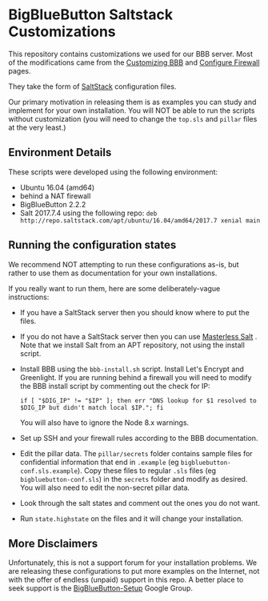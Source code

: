 BigBlueButton Saltstack Customizations
======================================

This repository contains customizations we used for our BBB server. Most of the modifications came from the [Customizing BBB](https://docs.bigbluebutton.org/2.2/customize.html) and [Configure Firewall](https://docs.bigbluebutton.org/2.2/configure-firewall.html) pages. 


They take the form of [SaltStack](https://docs.saltstack.com/en/latest/) configuration files. 

Our primary motivation in releasing them is as examples you can study and implement for your own installation. You will NOT be able to run the scripts without customization (you will need to change the `top.sls` and `pillar` files at the very least.) 



Environment Details
----------------------

These scripts were developed using the following environment: 

- Ubuntu 16.04 (amd64) 
- behind a NAT firewall
- BigBlueButton 2.2.2
- Salt 2017.7.4 using the following repo: `deb http://repo.saltstack.com/apt/ubuntu/16.04/amd64/2017.7 xenial main`


Running the configuration states
--------------------------------

We recommend NOT attempting to run these configurations as-is, but rather to use them as documentation for your own installations. 

If you really want to run them, here are some deliberately-vague instructions: 

- If you have a SaltStack server then you should know where to put the files.
- If you do not have a SaltStack server then you can use [Masterless Salt](https://docs.saltstack.com/en/latest/topics/tutorials/quickstart.html) . Note that we install Salt from an APT repository, not using the install script.

- Install BBB using the `bbb-install.sh` script. Install Let's Encrypt and Greenlight. If you are running behind a firewall you will need to modify the BBB install script by commenting out the check for IP: 

  ```
  if [ "$DIG_IP" != "$IP" ]; then err "DNS lookup for $1 resolved to $DIG_IP but didn't match local $IP."; fi
  ```

  You will also have to ignore the Node 8.x warnings.

- Set up SSH and your firewall rules according to the BBB documentation.

- Edit the pillar data. The `pillar/secrets` folder contains sample files for confidential information that end in `.example` (eg `bigbluebutton-conf.sls.example`). Copy these files to regular `.sls` files (eg `bigbluebutton-conf.sls`) in the `secrets` folder and modify as desired. You will also need to edit the non-secret pillar data.

- Look through the salt states and comment out the ones you do not want. 

- Run `state.highstate` on the files and it will change your installation.


More Disclaimers
----------------

Unfortunately, this is not a support forum for your installation problems. We are releasing these configurations to put more examples on the Internet, not with the offer of endless (unpaid) support in this repo. A better place to seek support is the [BigBlueButton-Setup](https://groups.google.com/forum/#!forum/bigbluebutton-setup) Google Group. 
